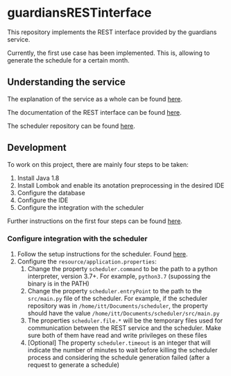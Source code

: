 # guardiansRESTinterface
This repository implements the REST interface provided by the guardians 
service.

Currently, the first use case has been implemented. This is, allowing 
to generate the schedule for a certain month.

## Understanding the service
The explanation of the service as a whole can be found [here](TODO).

The documentation of the REST interface can be found [here](https://miggoncan.github.io/guardiansRESTinterfaceDoc).

The scheduler repository can be found [here](https://github.com/miggoncan/guardiansScheduler).

## Development
To work on this project, there are mainly four steps to be taken:
1. Install Java 1.8
2. Install Lombok and enable its anotation preprocessing in the desired IDE
3. Configure the database
4. Configure the IDE
5. Configure the integration with the scheduler

Further instructions on the first four steps can be found [here](https://github.com/miggoncan/guardiansRESTinterfaceDoc/blob/master/setup/setup.md).

### Configure integration with the scheduler
1. Follow the setup instructions for the scheduler. Found [here](TODO).
2. Configure the `resource/application.properties`:
    1. Change the property `scheduler.command` to be the path to a 
    python interpreter, version 3.7+. For example, `python3.7` 
    (supossing the binary is in the PATH)
    2. Change the property `scheduler.entryPoint` to the path to the 
    `src/main.py` file of the scheduler. For example, if the scheduler 
    repository was in `/home/itt/Documents/scheduler`, the property 
    should have the value `/home/itt/Documents/scheduler/src/main.py`
    3. The properties `scheduler.file.*` will be the temporary files 
    used for communication between the REST service and the scheduler.
    Make sure both of them have read and write privileges on these files
    4. [Optional] The property `scheduler.timeout` is an integer that 
    will indicate the number of minutes to wait before killing the 
    scheduler process and considering the schedule generation failed 
    (after a request to generate a schedule)